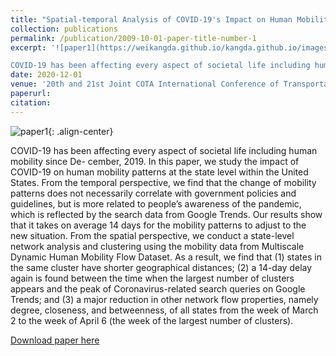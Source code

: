 ```yaml
---
title: "Spatial-temporal Analysis of COVID-19's Impact on Human Mobility: the Case of the United States"
collection: publications
permalink: /publication/2009-10-01-paper-title-number-1
excerpt: '![paper1](https://weikangda.github.io/kangda.github.io/images/paper1.PNG){: .align-left width="300px" height="250px"}  

COVID-19 has been affecting every aspect of societal life including human mobility since De- cember, 2019. In this paper, we study the impact of COVID-19 on human mobility patterns at the state level within the United States. From the temporal perspective, we find that the change of mobility patterns does not necessarily correlate with government policies and guidelines, but is more related to people’s awareness of the pandemic, which is reflected by the search data from Google Trends. Our results show that it takes on average 14 days for the mobility patterns to adjust to the new situation. From the spatial perspective, we conduct a state-level network analysis and clustering using the mobility data from Multiscale Dynamic Human Mobility Flow Dataset. As a result, we find that (1) states in the same cluster have shorter geographical distances; (2) a 14-day delay again is found between the time when the largest number of clusters appears and the peak of Coronavirus-related search queries on Google Trends; and (3) a major reduction in other network flow properties, namely degree, closeness, and betweenness, of all states from the week of March 2 to the week of April 6 (the week of the largest number of clusters).'
date: 2020-12-01
venue: '20th and 21st Joint COTA International Conference of Transportation Professionals'
paperurl: 
citation: 
---
```

![paper1](https://weikangda.github.io/kangda.github.io/images/paper1.PNG){: .align-center}  

COVID-19 has been affecting every aspect of societal life including human mobility since De- cember, 2019. In this paper, we study the impact of COVID-19 on human mobility patterns at the state level within the United States. From the temporal perspective, we find that the change of mobility patterns does not necessarily correlate with government policies and guidelines, but is more related to people’s awareness of the pandemic, which is reflected by the search data from Google Trends. Our results show that it takes on average 14 days for the mobility patterns to adjust to the new situation. From the spatial perspective, we conduct a state-level network analysis and clustering using the mobility data from Multiscale Dynamic Human Mobility Flow Dataset. As a result, we find that (1) states in the same cluster have shorter geographical distances; (2) a 14-day delay again is found between the time when the largest number of clusters appears and the peak of Coronavirus-related search queries on Google Trends; and (3) a major reduction in other network flow properties, namely degree, closeness, and betweenness, of all states from the week of March 2 to the week of April 6 (the week of the largest number of clusters).

[Download paper here](https://arxiv.org/pdf/2010.03707.pdf)